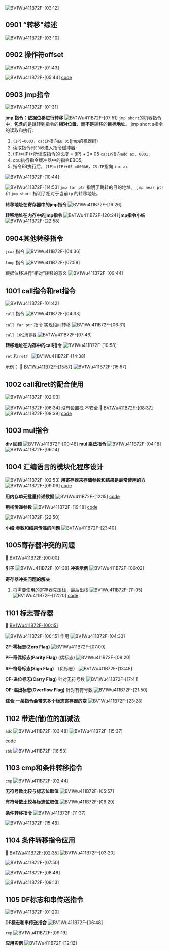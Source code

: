 ![BV1Wu411B72F-[03:12]](./images/aeaec627-720a-4dfb-aa75-6e70a6fb6f83-1.png)

## 0901 “转移"综述
![BV1Wu411B72F-[03:10]](./images/aeaec627-720a-4dfb-aa75-6e70a6fb6f83-2.png)

## 0902 操作符offset
![BV1Wu411B72F-[01:43]](./images/aeaec627-720a-4dfb-aa75-6e70a6fb6f83-3.png)

![BV1Wu411B72F-[05:44]](./images/aeaec627-720a-4dfb-aa75-6e70a6fb6f83-4.png)
[code](./code/p5/p5-1.asm)

## 0903 jmp指令

![BV1Wu411B72F-[01:31]](./images/aeaec627-720a-4dfb-aa75-6e70a6fb6f83-5.png)

**jmp 指令：依据位移进行转移**
![BV1Wu411B72F-[07:51]](./images/aeaec627-720a-4dfb-aa75-6e70a6fb6f83-7.png)
`jmp short`的机器指令中，**包含**的是跳转到指令的**相对位置**，而**不是**转移的**目标地址**。
jmp short s指令的读取和执行:
1. `(IP)=0003`，`cs:IP`指向`EB 05`(jmp的机器码)
2. 读取指令码`EB05`进入指令缓冲器;
3. (IP)=(IP)+所读取指令的长度 = (IP) + 2= 05  `cs:IP`指向`add ax, 0001` ;
4. cpu执行指令缓冲器中的指令EBO5;
5. 指令EB执行后，`(IP)=(IP)+05 =000AH`，`CS:IP`指向 `inc ax`

![BV1Wu411B72F-[10:44]](./images/aeaec627-720a-4dfb-aa75-6e70a6fb6f83-8.png)

![BV1Wu411B72F-[14:53]](./images/aeaec627-720a-4dfb-aa75-6e70a6fb6f83-9.png)
`jmp far ptr` 指明了跳转的目的地址。
`jmp near ptr` 和 `jmp short` 指明了相对于当前`ip` 的转移地址。

**转移地址在寄存器中的jmp指令**
![BV1Wu411B72F-[16:26]](./images/aeaec627-720a-4dfb-aa75-6e70a6fb6f83-10.png)

**转移地址在内存中的jmp指令**
![BV1Wu411B72F-[20:24]](./images/aeaec627-720a-4dfb-aa75-6e70a6fb6f83-11.png)
**jmp指令小结**
![BV1Wu411B72F-[22:58]](./images/aeaec627-720a-4dfb-aa75-6e70a6fb6f83-12.png)

## 0904其他转移指令
`jcxz` 指令 
![BV1Wu411B72F-[04:36]](./images/aeaec627-720a-4dfb-aa75-6e70a6fb6f83-13.png)

`loop` 指令
![BV1Wu411B72F-[07:59]](./images/aeaec627-720a-4dfb-aa75-6e70a6fb6f83-14.png)

根据位移进行“相对”转移的意义
![BV1Wu411B72F-[09:44]](./images/aeaec627-720a-4dfb-aa75-6e70a6fb6f83-15.png)

## 1001 call指令和ret指令
![BV1Wu411B72F-[01:42]](./images/aeaec627-720a-4dfb-aa75-6e70a6fb6f83-16.png)

`call` 指令
![BV1Wu411B72F-[04:33]](./images/aeaec627-720a-4dfb-aa75-6e70a6fb6f83-17.png)

`call far ptr` 指令 实现段间转移
![BV1Wu411B72F-[06:31]](./images/aeaec627-720a-4dfb-aa75-6e70a6fb6f83-18.png)

`call 16位寄存器`
![BV1Wu411B72F-[07:46]](./images/aeaec627-720a-4dfb-aa75-6e70a6fb6f83-19.png)

**转移地址在内存中的call指令**
![BV1Wu411B72F-[10:58]](./images/aeaec627-720a-4dfb-aa75-6e70a6fb6f83-20.png)

`ret` 和 `retf `
![BV1Wu411B72F-[14:38]](./images/aeaec627-720a-4dfb-aa75-6e70a6fb6f83-21.png)

示例：
🔗 [BV1Wu411B72F-[15:57]](https://www.bilibili.com/video/BV1Wu411B72F?t=957.2)
![BV1Wu411B72F-[15:57]](./images/aeaec627-720a-4dfb-aa75-6e70a6fb6f83-22.png)

## 1002 call和ret的配合使用
![BV1Wu411B72F-[02:03]](./images/aeaec627-720a-4dfb-aa75-6e70a6fb6f83-23.png)

![BV1Wu411B72F-[06:34]](./images/aeaec627-720a-4dfb-aa75-6e70a6fb6f83-24.png)
没有设置栈 不安全
🔗 [BV1Wu411B72F-[08:37]](https://www.bilibili.com/video/BV1Wu411B72F?t=517.5)
![BV1Wu411B72F-[08:39]](./images/aeaec627-720a-4dfb-aa75-6e70a6fb6f83-25.png)
[code](./code/p5/p5-3.asm)

## 1003 mul指令

**div 回顾**
![BV1Wu411B72F-[00:48]](./images/aeaec627-720a-4dfb-aa75-6e70a6fb6f83-26.png)
**mul 乘法指令**
![BV1Wu411B72F-[04:18]](./images/aeaec627-720a-4dfb-aa75-6e70a6fb6f83-28.png)
![BV1Wu411B72F-[06:14]](./images/aeaec627-720a-4dfb-aa75-6e70a6fb6f83-29.png)

## 1004 汇编语言的模块化程序设计

![BV1Wu411B72F-[02:53]](./images/aeaec627-720a-4dfb-aa75-6e70a6fb6f83-30.png)
**用寄存器来存储参数和结果是最常使用的方**
![BV1Wu411B72F-[09:06]](./images/aeaec627-720a-4dfb-aa75-6e70a6fb6f83-31.png)
[code](./code/p5/p5-4.asm)

**用内存单元批量传递数据**
![BV1Wu411B72F-[12:15]](./images/aeaec627-720a-4dfb-aa75-6e70a6fb6f83-32.png)
[code](./code/p5/p5-5.asm)

**用栈传递参数**
![BV1Wu411B72F-[19:18]](./images/aeaec627-720a-4dfb-aa75-6e70a6fb6f83-33.png)
[code](./code/p5/p5-6.asm)

![BV1Wu411B72F-[22:50]](./images/aeaec627-720a-4dfb-aa75-6e70a6fb6f83-34.png)

**小结:参数和结果传递的问题**
![BV1Wu411B72F-[23:40]](./images/aeaec627-720a-4dfb-aa75-6e70a6fb6f83-35.png)

## 1005寄存器冲突的问题
🔗 [BV1Wu411B72F-[00:00]](https://www.bilibili.com/video/BV1Wu411B72F?t=0.5)

**引子**
![BV1Wu411B72F-[01:38]](./images/aeaec627-720a-4dfb-aa75-6e70a6fb6f83-36.png)
**冲突示例**
![BV1Wu411B72F-[06:02]](./images/aeaec627-720a-4dfb-aa75-6e70a6fb6f83-37.png)

**寄存器冲突问题的解决**
1. 将需要使用的寄存器先压栈，最后出栈
![BV1Wu411B72F-[11:05]](./images/aeaec627-720a-4dfb-aa75-6e70a6fb6f83-38.png)
![BV1Wu411B72F-[12:20]](./images/aeaec627-720a-4dfb-aa75-6e70a6fb6f83-39.png)
[code](./code/p5/p5-7.asm)

## 1101 标志寄存器
🔗 [BV1Wu411B72F-[00:15]](https://www.bilibili.com/video/BV1Wu411B72F?t=15.6)

![BV1Wu411B72F-[00:15]](./images/aeaec627-720a-4dfb-aa75-6e70a6fb6f83-40.png)
作用
![BV1Wu411B72F-[04:33]](./images/aeaec627-720a-4dfb-aa75-6e70a6fb6f83-42.png)

**ZF-零标志(Zero Flag)**
![BV1Wu411B72F-[07:09]](./images/aeaec627-720a-4dfb-aa75-6e70a6fb6f83-43.png)

**PF-奇偶标志(Parity Flag)** (偶标志)
![BV1Wu411B72F-[08:20]](./images/aeaec627-720a-4dfb-aa75-6e70a6fb6f83-44.png)

**SF-符号标志(Sign Flag)** （负标志）
![BV1Wu411B72F-[13:48]](./images/aeaec627-720a-4dfb-aa75-6e70a6fb6f83-45.png)

**CF-进位标志(Carry Flag)**
针对无符号数
![BV1Wu411B72F-[17:41]](./images/aeaec627-720a-4dfb-aa75-6e70a6fb6f83-46.png)

**OF-溢出标志(Overflow Flag)**
针对有符号数
![BV1Wu411B72F-[21:50]](./images/aeaec627-720a-4dfb-aa75-6e70a6fb6f83-47.png)

**综合:一条指令会带来多个标志寄存器的变**
![BV1Wu411B72F-[23:28]](./images/aeaec627-720a-4dfb-aa75-6e70a6fb6f83-49.png)

## 1102 带进(借)位的加减法
`adc`
 ![BV1Wu411B72F-[03:48]](./images/aeaec627-720a-4dfb-aa75-6e70a6fb6f83-50.png)
 ![BV1Wu411B72F-[15:37]](./images/aeaec627-720a-4dfb-aa75-6e70a6fb6f83-51.png)

[code](./code/p5/128add.asm)

`sbb`
![BV1Wu411B72F-[16:53]](./images/aeaec627-720a-4dfb-aa75-6e70a6fb6f83-52.png)

## 1103 cmp和条件转移指令

`cmp`
![BV1Wu411B72F-[02:44]](./images/aeaec627-720a-4dfb-aa75-6e70a6fb6f83-53.png)

**无符号数比较与标志位取值**
![BV1Wu411B72F-[05:57]](./images/aeaec627-720a-4dfb-aa75-6e70a6fb6f83-54.png)

**有符号数比较与标志位取值**
![BV1Wu411B72F-[06:29]](./images/aeaec627-720a-4dfb-aa75-6e70a6fb6f83-55.png)

**条件转移指令**
![BV1Wu411B72F-[11:37]](./images/aeaec627-720a-4dfb-aa75-6e70a6fb6f83-56.png)

![BV1Wu411B72F-[15:48]](./images/aeaec627-720a-4dfb-aa75-6e70a6fb6f83-57.png)

## 1104 条件转移指令应用
🔗 [BV1Wu411B72F-[02:35]](https://www.bilibili.com/video/BV1Wu411B72F?t=155.1)
![BV1Wu411B72F-[03:20]](./images/aeaec627-720a-4dfb-aa75-6e70a6fb6f83-60.png)

![BV1Wu411B72F-[07:50]](./images/aeaec627-720a-4dfb-aa75-6e70a6fb6f83-61.png)

![BV1Wu411B72F-[08:48]](./images/aeaec627-720a-4dfb-aa75-6e70a6fb6f83-62.png)

![BV1Wu411B72F-[09:13]](./images/aeaec627-720a-4dfb-aa75-6e70a6fb6f83-63.png)

## 1105 DF标志和串传送指令
![BV1Wu411B72F-[01:20]](./images/aeaec627-720a-4dfb-aa75-6e70a6fb6f83-65.png)

**DF标志和串传送指合**
![BV1Wu411B72F-[06:48]](./images/aeaec627-720a-4dfb-aa75-6e70a6fb6f83-66.png)

`rep`
![BV1Wu411B72F-[09:19]](./images/aeaec627-720a-4dfb-aa75-6e70a6fb6f83-67.png)

**应用实例**
![BV1Wu411B72F-[12:12]](./images/aeaec627-720a-4dfb-aa75-6e70a6fb6f83-68.png)
